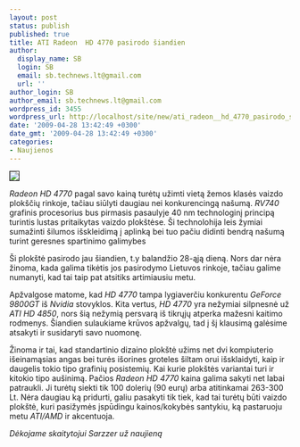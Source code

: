 ```yaml
---
layout: post
status: publish
published: true
title: ATI Radeon  HD 4770 pasirodo šiandien
author:
  display_name: SB
  login: SB
  email: sb.technews.lt@gmail.com
  url: ''
author_login: SB
author_email: sb.technews.lt@gmail.com
wordpress_id: 3455
wordpress_url: http://localhost/site/new/ati_radeon__hd_4770_pasirodo_siandien/
date: '2009-04-28 13:42:49 +0300'
date_gmt: '2009-04-28 13:42:49 +0300'
categories:
- Naujienos
---
```

<div class="imgright"><img src="http://tbn3.google.com/images?q=tbn:iJezQhZPqAqEkM:http://xtreview.com/images/radeon%2520HD%25204770%2520slides%25201.jpg" border="1" /></div>
<p><i>Radeon HD 4770</i> pagal savo kainą turėtų užimti vietą žemos klasės vaizdo plokščių rinkoje, tačiau siūlyti daugiau nei konkurencingą našumą. <i>RV740</i> grafinis procesorius bus pirmasis pasaulyje 40 nm technologinį principą turintis lustas pritaikytas vaizdo plokštėse. Ši technolohija leis žymiai sumažinti šilumos išskleidimą į aplinką bei tuo pačiu didinti bendrą našumą turint geresnes spartinimo galimybes</p>
<p>Ši plokštė pasirodo jau šiandien, t.y balandžio 28-ąją dieną. Nors dar nėra žinoma, kada galima tikėtis jos pasirodymo Lietuvos rinkoje, tačiau galime numanyti, kad tai taip pat atsitiks artimiausiu metu.</p>
<p>Apžvalgose matome, kad <i>HD 4770</i> tampa lygiaverčiu konkurentu <i>GeForce 9800GT</i> iš <i>Nvidia</i> stovyklos. Kita vertus, <i>HD 4770</i> yra nežymiai silpnesnė už <i>ATI HD 4850</i>, nors šią nežymią persvarą iš tikrųjų atperka mažesni kaitimo rodmenys. Šiandien sulaukiame krūvos apžvalgų, tad į šį klausimą galėsime atsakyti ir susidaryti savo nuomonę.</p>
<p>Žinoma ir tai, kad standartinio dizaino plokštė užims net dvi kompiuterio išeinamąsias angas bei turės išorines groteles šiltam orui išsklaidyti, kaip ir daugelis tokio tipo grafinių posistemių. Kai kurie plokštės variantai turi ir kitokio tipo aušinimą. Pačios <i>Radeon HD 4770</i> kaina galima sakyti net labai patraukli. Ji turėtų siekti tik 100 dolerių (90 eurų) arba atitinkamai 263-300 Lt. Nėra daugiau ką pridurti, galiu pasakyti tik tiek, kad tai turėtų būti vaizdo plokštė, kuri pasižymės įspūdingu kainos/kokybės santykiu, ką pastaruoju metu <i>ATI/AMD</i> ir akcentuoja.</p>
<p><i>Dėkojame skaitytojui Sarzzer už naujieną</i></p>
